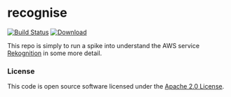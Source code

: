 
# recognise

[![Build Status](https://travis-ci.org/hmrc/recognise.svg?branch=master)](https://travis-ci.org/hmrc/recognise) [ ![Download](https://api.bintray.com/packages/hmrc/releases/recognise/images/download.svg) ](https://bintray.com/hmrc/releases/recognise/_latestVersion)

This repo is simply to run a spike into understand the AWS service [Rekognition](https://aws.amazon.com/rekognition/) in some more detail.

### License

This code is open source software licensed under the [Apache 2.0 License]("http://www.apache.org/licenses/LICENSE-2.0.html").
    